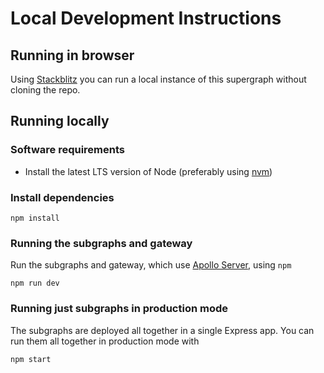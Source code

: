 # Local Development Instructions

## Running in browser

Using [Stackblitz](https://stackblitz.com/github/apollosolutions/retail-supergraph?title=Apollo%20Solutions%20-%20Retail%20Supergraph) you can run a local instance of this supergraph without cloning the repo.

## Running locally

### Software requirements

* Install the latest LTS version of Node (preferably using [nvm](https://github.com/nvm-sh/nvm))

### Install dependencies

```shell
npm install
```

### Running the subgraphs and gateway

Run the subgraphs and gateway, which use [Apollo Server](https://www.apollographql.com/docs/apollo-server/), using `npm`

```shell
npm run dev
```

### Running just subgraphs in production mode
The subgraphs are deployed all together in a single Express app. You can run them all together in production mode with

```shell
npm start
```
